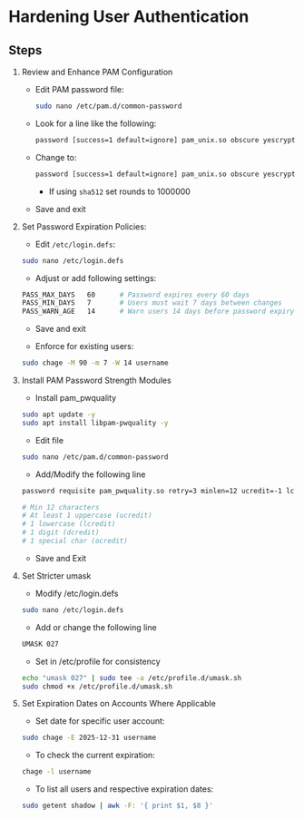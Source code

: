 # Hardening User Authentication 

## Steps 

1. Review and Enhance PAM Configuration 

    - Edit PAM password file: 
        ```bash 
        sudo nano /etc/pam.d/common-password
        ```
    
    - Look for a line like the following: 
        ```bash 
        password [success=1 default=ignore] pam_unix.so obscure yescrypt
        ```
    
    - Change to: 
        ```bash 
        password [success=1 default=ignore] pam_unix.so obscure yescrypt rounds=65536
        ```

        - If using `sha512` set rounds to 1000000
    
    - Save and exit 

2. Set Password Expiration Policies:

    - Edit `/etc/login.defs`:
    ```bash 
    sudo nano /etc/login.defs
    ```

    - Adjust or add following settings:
    ```bash 
    PASS_MAX_DAYS   60      # Password expires every 60 days
    PASS_MIN_DAYS   7       # Users must wait 7 days between changes
    PASS_WARN_AGE   14      # Warn users 14 days before password expiry
    ```

    - Save and exit 

    - Enforce for existing users:
    ```bash 
    sudo chage -M 90 -m 7 -W 14 username
    ```

3. Install PAM Password Strength Modules

    - Install pam_pwquality
    ```bash 
    sudo apt update -y
    sudo apt install libpam-pwquality -y
    ```

    - Edit file 
    ```bash 
    sudo nano /etc/pam.d/common-password
    ```
    
    - Add/Modify the following line 
    ```bash 
    password requisite pam_pwquality.so retry=3 minlen=12 ucredit=-1 lcredit=-1 dcredit=-1 ocredit=-1

    # Min 12 characters
    # At least 1 uppercase (ucredit)
    # 1 lowercase (lcredit)
    # 1 digit (dcredit)
    # 1 special char (ocredit)
    ```

    - Save and Exit

4. Set Stricter umask

    - Modify /etc/login.defs
    ```bash 
    sudo nano /etc/login.defs
    ```

    - Add or change the following line 
    ```bash 
    UMASK 027
    ```

    - Set in /etc/profile for consistency 
    ```bash 
    echo "umask 027" | sudo tee -a /etc/profile.d/umask.sh
    sudo chmod +x /etc/profile.d/umask.sh
    ```

5. Set Expiration Dates on Accounts Where Applicable 

    - Set date for specific user account:
    ```bash 
    sudo chage -E 2025-12-31 username
    ```

    - To check the current expiration:
    ```bash 
    chage -l username
    ```

    - To list all users and respective expiration dates:
    ```bash 
    sudo getent shadow | awk -F: '{ print $1, $8 }'
    ```
